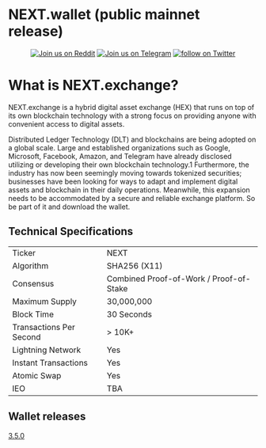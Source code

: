 # NEXT.wallet (public mainnet release)

<p align="center">
 <a href="https://www.reddit.com/r/NextExchange/">
        <img src="https://img.shields.io/badge/join%20us%20on-reddit-orange.svg"
            alt="Join us on Reddit"></a>
    <a href="https://t.me/next_exchange">
        <img src="https://img.shields.io/badge/join%20us%20on-telegram-blue.svg"
            alt="Join us on Telegram"></a>
    <a href="https://twitter.com/intent/follow?screen_name=NEXTexchange">
        <img src="https://img.shields.io/twitter/follow/espadrine.svg?style=social&label=Follow"
            alt="follow on Twitter"></a>
</p>

# What is NEXT.exchange?
NEXT.exchange is a hybrid digital asset exchange (HEX) that runs on top of its own blockchain technology with a strong focus on providing anyone with convenient access to digital assets.

Distributed Ledger Technology (DLT) and blockchains are being adopted on a global scale. Large and established organizations such as Google, Microsoft, Facebook, Amazon, and Telegram have already disclosed utilizing or developing their own blockchain technology.1 Furthermore, the industry has now been seemingly moving towards tokenized securities; businesses have been looking for ways to adapt and implement digital assets and blockchain in their daily operations. Meanwhile, this expansion needs to be accommodated by a secure and reliable exchange platform. So be part of it and download the wallet.


<a name="specifications"></a>
## Technical Specifications
<table>
<tr> <td>Ticker</td><td>NEXT</td></tr>
<tr> <td>Algorithm</td><td>SHA256 (X11)</td></tr>
<tr> <td>Consensus</td><td>Combined Proof-of-Work / Proof-of-Stake</td></tr>
<tr> <td>Maximum Supply</td><td>30,000,000</td></tr>
<tr> <td>Block Time</td><td>30 Seconds</td></tr>
<tr> <td>Transactions Per Second</td><td>> 10K+</td></tr>
<tr> <td>Lightning Network</td><td>Yes</td></tr>
  <tr> <td>Instant Transactions</td><td>Yes</td></tr>
<tr> <td>Atomic Swap</td><td>Yes</td></tr>
<tr> <td>IEO</td><td>TBA</td></tr>
</table>


## Wallet releases

[3.5.0](https://github.com/NextExchange/next-wallet-desktop-app/releases/3.5.0) 
